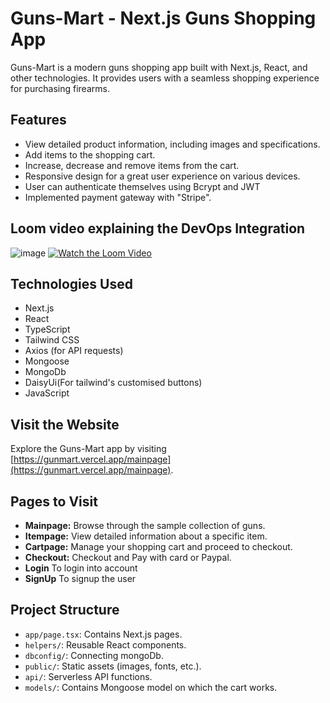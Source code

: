 # Guns-Mart - Next.js Guns Shopping App

Guns-Mart is a modern guns shopping app built with Next.js, React, and other technologies. It provides users with a seamless shopping experience for purchasing firearms. 

## Features

- View detailed product information, including images and specifications.
- Add items to the shopping cart.
- Increase, decrease and remove items from the cart.
- Responsive design for a great user experience on various devices.
- User can authenticate themselves using Bcrypt and JWT
- Implemented payment gateway with "Stripe".

## Loom video explaining the DevOps Integration
   ![image](https://static.vecteezy.com/system/resources/thumbnails/054/991/406/small_2x/link-below-and-arrows-perfect-for-directing-viewers-to-websites-blogs-or-online-content-useful-for-digital-marketing-free-video.jpg)
  [![Watch the Loom Video](https://cdn.loom.com/sessions/thumbnails/5ca7261c5ad14518b872bece8ee84d78-with-timestamp.png)](https://www.loom.com/share/5ca7261c5ad14518b872bece8ee84d78)

## Technologies Used

- Next.js
- React
- TypeScript
- Tailwind CSS
- Axios (for API requests)
- Mongoose
- MongoDb
- DaisyUi(For tailwind's customised buttons)
- JavaScript

## Visit the Website

Explore the Guns-Mart app by visiting [https://gunmart.vercel.app/mainpage](https://gunmart.vercel.app/mainpage).

## Pages to Visit

- **Mainpage:** Browse through the sample collection of guns.
- **Itempage:** View detailed information about a specific item.
- **Cartpage:** Manage your shopping cart and proceed to checkout.
- **Checkout:**  Checkout and Pay with card or Paypal.
- **Login**  To login into account
- **SignUp**  To signup the user


## Project Structure

- `app/page.tsx`: Contains Next.js pages.
- `helpers/`: Reusable React components.
- `dbconfig/`: Connecting mongoDb.
- `public/`: Static assets (images, fonts, etc.).
- `api/`: Serverless API functions.
- `models/`: Contains Mongoose model on which the cart works.




